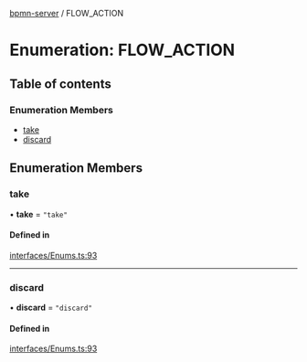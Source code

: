 [bpmn-server](../API.md) / FLOW\_ACTION

# Enumeration: FLOW\_ACTION

## Table of contents

### Enumeration Members

- [take](FLOW_ACTION.md#take)
- [discard](FLOW_ACTION.md#discard)

## Enumeration Members

### take

• **take** = ``"take"``

#### Defined in

[interfaces/Enums.ts:93](https://github.com/bpmnServer/bpmn-server/blob/2a5d20f/src/interfaces/Enums.ts#L93)

___

### discard

• **discard** = ``"discard"``

#### Defined in

[interfaces/Enums.ts:93](https://github.com/bpmnServer/bpmn-server/blob/2a5d20f/src/interfaces/Enums.ts#L93)
